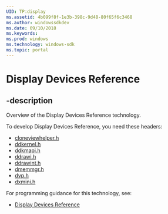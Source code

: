 ```yaml
---
UID: TP:display
ms.assetid: 4b099f8f-1e3b-398c-9d48-80f65f6c3468
ms.author: windowssdkdev
ms.date: 09/10/2018
ms.keywords: 
ms.prod: windows
ms.technology: windows-sdk
ms.topic: portal
---
```


# Display Devices Reference

## -description

Overview of the Display Devices Reference technology.

To develop Display Devices Reference, you need these headers:

 * [cloneviewhelper.h](../cloneviewhelper/index.md)
 * [ddkernel.h](../ddkernel/index.md)
 * [ddkmapi.h](../ddkmapi/index.md)
 * [ddrawi.h](../ddrawi/index.md)
 * [ddrawint.h](../ddrawint/index.md)
 * [dmemmgr.h](../dmemmgr/index.md)
 * [dvp.h](../dvp/index.md)
 * [dxmini.h](../dxmini/index.md)

For programming guidance for this technology, see:
* [Display Devices Reference](https://docs.microsoft.com/en-us/windows-hardware/drivers/display)

